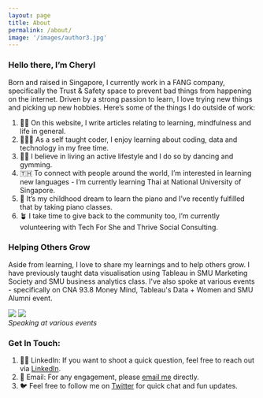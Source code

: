 ```yaml
---
layout: page
title: About
permalink: /about/
image: '/images/author3.jpg'
---
```


### Hello there, I’m Cheryl 

Born and raised in Singapore, I currently work in a FANG company, specifically the Trust & Safety space to prevent bad things from happening on the internet. 
Driven by a strong passion to learn, I love trying new things and picking up new hobbies. 
Here’s some of the things I do outside of work:  
1. ✍🏻 On this website, I write articles relating to learning, mindfulness and life in general. 
2. 👩🏻‍💻 As a self taught coder, I enjoy learning about coding, data and technology in my free time. 
3. 💃🏼 I believe in living an active lifestyle and I do so by dancing and gymming. 
4. 🇹🇭 To connect with people around the world, I’m interested in learning new languages - I’m currently learning Thai at National University of Singapore. 
5. 🎹 It’s my childhood dream to learn the piano and I’ve recently fulfilled that by taking piano classes. 
6. 🪴 I take time to give back to the community too, I’m currently volunteering with Tech For She and Thrive Social Consulting. 

### Helping Others Grow 
Aside from learning, I love to share my learnings and to help others grow. 
I have previously taught data visualisation using Tableau in SMU Marketing Society and SMU business analytics class. 
I've also spoke at various events - specifically on CNA 93.8 Money Mind, Tableau's Data + Women and SMU Alumni event.  

<div class="gallery-box">
  <div class="gallery">
    <img src="/images/tableauworkshop.jpg">
    <img src="/images/mnn.jpg">
  </div>
  <em>Speaking at various events</em>
</div>

### Get In Touch: 
1. 🤝🏻 LinkedIn: If you want to shoot a quick question, feel free to reach out via [LinkedIn](https://www.linkedin.com/in/cheryltanyn/). 
2. 📩 Email: For any engagement, please [email me](mailto:cheryltan134@gmail.com) directly. 
3. 🐦 Feel free to follow me on [Twitter](https://twitter.com/cheryltyn?lang=en) for quick chat and fun updates. 
